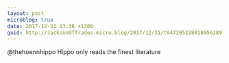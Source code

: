 ```yaml
---
layout: post
microblog: true
date: 2017-12-31 13:36 +1300
guid: http://JacksonOfTrades.micro.blog/2017/12/31/t947265228818956289.html
---
```

@thehoennhippo Hippo only reads the finest literature
